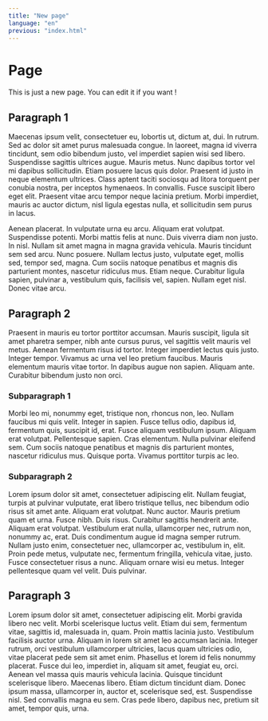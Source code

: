 ```yaml
---
title: "New page"
language: "en"
previous: "index.html"
---
```


# Page

This is just a new page. You can edit it if you want !

## Paragraph 1

Maecenas ipsum velit, consectetuer eu, lobortis ut, dictum at, dui. In rutrum. Sed ac dolor sit amet purus malesuada congue. In laoreet, magna id viverra tincidunt, sem odio bibendum justo, vel imperdiet sapien wisi sed libero. Suspendisse sagittis ultrices augue. Mauris metus. Nunc dapibus tortor vel mi dapibus sollicitudin. Etiam posuere lacus quis dolor. Praesent id justo in neque elementum ultrices. Class aptent taciti sociosqu ad litora torquent per conubia nostra, per inceptos hymenaeos. In convallis. Fusce suscipit libero eget elit. Praesent vitae arcu tempor neque lacinia pretium. Morbi imperdiet, mauris ac auctor dictum, nisl ligula egestas nulla, et sollicitudin sem purus in lacus.

Aenean placerat. In vulputate urna eu arcu. Aliquam erat volutpat. Suspendisse potenti. Morbi mattis felis at nunc. Duis viverra diam non justo. In nisl. Nullam sit amet magna in magna gravida vehicula. Mauris tincidunt sem sed arcu. Nunc posuere. Nullam lectus justo, vulputate eget, mollis sed, tempor sed, magna. Cum sociis natoque penatibus et magnis dis parturient montes, nascetur ridiculus mus. Etiam neque. Curabitur ligula sapien, pulvinar a, vestibulum quis, facilisis vel, sapien. Nullam eget nisl. Donec vitae arcu.

## Paragraph 2

Praesent in mauris eu tortor porttitor accumsan. Mauris suscipit, ligula sit amet pharetra semper, nibh ante cursus purus, vel sagittis velit mauris vel metus. Aenean fermentum risus id tortor. Integer imperdiet lectus quis justo. Integer tempor. Vivamus ac urna vel leo pretium faucibus. Mauris elementum mauris vitae tortor. In dapibus augue non sapien. Aliquam ante. Curabitur bibendum justo non orci.

### Subparagraph 1

Morbi leo mi, nonummy eget, tristique non, rhoncus non, leo. Nullam faucibus mi quis velit. Integer in sapien. Fusce tellus odio, dapibus id, fermentum quis, suscipit id, erat. Fusce aliquam vestibulum ipsum. Aliquam erat volutpat. Pellentesque sapien. Cras elementum. Nulla pulvinar eleifend sem. Cum sociis natoque penatibus et magnis dis parturient montes, nascetur ridiculus mus. Quisque porta. Vivamus porttitor turpis ac leo.

### Subparagraph 2

Lorem ipsum dolor sit amet, consectetuer adipiscing elit. Nullam feugiat, turpis at pulvinar vulputate, erat libero tristique tellus, nec bibendum odio risus sit amet ante. Aliquam erat volutpat. Nunc auctor. Mauris pretium quam et urna. Fusce nibh. Duis risus. Curabitur sagittis hendrerit ante. Aliquam erat volutpat. Vestibulum erat nulla, ullamcorper nec, rutrum non, nonummy ac, erat. Duis condimentum augue id magna semper rutrum. Nullam justo enim, consectetuer nec, ullamcorper ac, vestibulum in, elit. Proin pede metus, vulputate nec, fermentum fringilla, vehicula vitae, justo. Fusce consectetuer risus a nunc. Aliquam ornare wisi eu metus. Integer pellentesque quam vel velit. Duis pulvinar.

## Paragraph 3

Lorem ipsum dolor sit amet, consectetuer adipiscing elit. Morbi gravida libero nec velit. Morbi scelerisque luctus velit. Etiam dui sem, fermentum vitae, sagittis id, malesuada in, quam. Proin mattis lacinia justo. Vestibulum facilisis auctor urna. Aliquam in lorem sit amet leo accumsan lacinia. Integer rutrum, orci vestibulum ullamcorper ultricies, lacus quam ultricies odio, vitae placerat pede sem sit amet enim. Phasellus et lorem id felis nonummy placerat. Fusce dui leo, imperdiet in, aliquam sit amet, feugiat eu, orci. Aenean vel massa quis mauris vehicula lacinia. Quisque tincidunt scelerisque libero. Maecenas libero. Etiam dictum tincidunt diam. Donec ipsum massa, ullamcorper in, auctor et, scelerisque sed, est. Suspendisse nisl. Sed convallis magna eu sem. Cras pede libero, dapibus nec, pretium sit amet, tempor quis, urna.